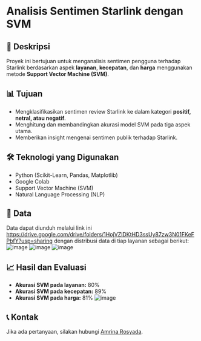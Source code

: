 # Analisis Sentimen Starlink dengan SVM

## 📌 Deskripsi
Proyek ini bertujuan untuk menganalisis sentimen pengguna terhadap Starlink berdasarkan aspek **layanan**, **kecepatan**, dan **harga** menggunakan metode **Support Vector Machine (SVM)**.

## 📊 Tujuan
- Mengklasifikasikan sentimen review Starlink ke dalam kategori **positif, netral, atau negatif**.
- Menghitung dan membandingkan akurasi model SVM pada tiga aspek utama.
- Memberikan insight mengenai sentimen publik terhadap Starlink.

## 🛠️ Teknologi yang Digunakan
- Python (Scikit-Learn, Pandas, Matplotlib)
- Google Colab
- Support Vector Machine (SVM)
- Natural Language Processing (NLP)

## 📂 Data
Data dapat diunduh melalui link ini https://drive.google.com/drive/folders/1HojVZIDKtHD3ssUy87zw3N01FKeFPbfY?usp=sharing
dengan distribusi data di tiap layanan sebagai berikut:
![image](https://github.com/user-attachments/assets/f0e26b50-cb59-4e87-ab4f-7fac8c687552)
![image](https://github.com/user-attachments/assets/3c9a49b5-8525-46b3-a1a6-944c09fe4dd8)
![image](https://github.com/user-attachments/assets/8130e5d5-a84d-4129-8f83-c642a4995c64)




## 📈 Hasil dan Evaluasi
- **Akurasi SVM pada layanan:** 80%
- **Akurasi SVM pada kecepatan:** 89%
- **Akurasi SVM pada harga:** 81%
![image](https://github.com/user-attachments/assets/9499bd4d-a531-4441-a9ac-858795d61a1b)


## 📞 Kontak
Jika ada pertanyaan, silakan hubungi [Amrina Rosyada](mailto:amrinarosyada778@gmail.com).
